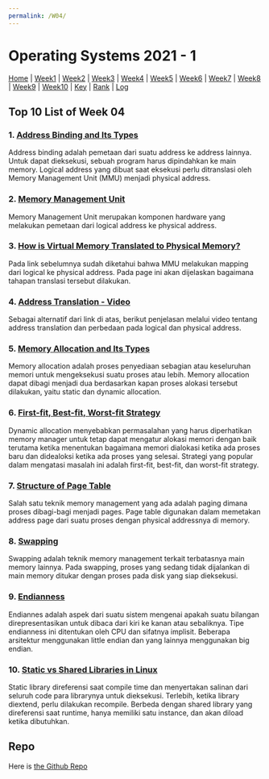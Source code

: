 ```yaml
---
permalink: /W04/
---
```

# Operating Systems 2021 - 1

[Home](../) | 
[Week1](../W01/) | 
[Week2](../W02/) | 
[Week3](../W03/) | 
[Week4](../W04/) | 
[Week5](../W05/) | 
[Week6](../W06/) | 
[Week7](../W07/) | 
[Week8](../W08/) | 
[Week9](../W09/) | 
[Week10](../W10/) | 
[Key](../TXT/mypubkey.txt) | 
[Rank](../TXT/myrank.txt) | 
[Log](../TXT/mylog.txt)

## Top 10 List of Week 04

### 1. [Address Binding and Its Types](https://www.geeksforgeeks.org/address-binding-and-its-types/)  
Address binding adalah pemetaan dari suatu address ke address lainnya. Untuk dapat dieksekusi, sebuah program harus dipindahkan ke main memory. Logical address yang dibuat saat eksekusi perlu ditranslasi oleh Memory Management Unit (MMU) menjadi physical address.

### 2. [Memory Management Unit](https://www.easytechjunkie.com/what-is-a-memory-management-unit.htm)  
Memory Management Unit merupakan komponen hardware yang melakukan pemetaan dari logical address ke physical address. 

### 3. [How is Virtual Memory Translated to Physical Memory?](https://blogs.vmware.com/vsphere/2020/03/how-is-virtual-memory-translated-to-physical-memory.html)  
Pada link sebelumnya sudah diketahui bahwa MMU melakukan mapping dari logical ke physical address. Pada page ini akan dijelaskan bagaimana tahapan translasi tersebut dilakukan.

### 4. [Address Translation - Video](https://www.youtube.com/watch?v=ZjKS1IbiGDA)  
Sebagai alternatif dari link di atas, berikut penjelasan melalui video tentang address translation dan perbedaan pada logical dan physical address. 

### 5. [Memory Allocation and Its Types](https://binaryterms.com/static-and-dynamic-memory-allocation.html)  
Memory allocation adalah proses penyediaan sebagian atau keseluruhan memori untuk mengeksekusi suatu proses atau lebih. Memory allocation dapat dibagi menjadi dua berdasarkan kapan proses alokasi tersebut dilakukan, yaitu static dan dynamic allocation.

### 6. [First-fit, Best-fit, Worst-fit Strategy](https://courses.cs.vt.edu/csonline/OS/Lessons/MemoryAllocation/index.html)  
Dynamic allocation menyebabkan permasalahan yang harus diperhatikan memory manager untuk tetap dapat mengatur alokasi memori dengan baik terutama ketika menentukan bagaimana memori dialokasi ketika ada proses baru dan didealoksi ketika ada proses yang selesai. Strategi yang popular dalam mengatasi masalah ini adalah first-fit, best-fit, dan worst-fit strategy.

### 7. [Structure of Page Table](https://binaryterms.com/structure-of-page-table.html)  
Salah satu teknik memory management yang ada adalah paging dimana proses dibagi-bagi menjadi pages. Page table digunakan dalam memetakan address page dari suatu proses dengan physical addressnya di memory.

### 8. [Swapping](https://binaryterms.com/swapping-in-operating-system.html)  
Swapping adalah teknik memory management terkait terbatasnya main memory lainnya. Pada swapping, proses yang sedang tidak dijalankan di main memory ditukar dengan proses pada disk yang siap dieksekusi.

### 9. [Endianness](http://www.utn.ac.id/IT/2996-2893/big-endian_1798_utn.html)  
Endiannes adalah aspek dari suatu sistem mengenai apakah suatu bilangan direpresentasikan untuk dibaca dari kiri ke kanan atau sebaliknya. Tipe endianness ini ditentukan oleh CPU dan sifatnya implisit. Beberapa arsitektur menggunakan little endian dan yang lainnya menggunakan big endian.

### 10. [Static vs Shared Libraries in Linux](https://www.geeksforgeeks.org/difference-between-static-and-shared-libraries/)   
Static library direferensi saat compile time dan menyertakan salinan dari seluruh code para librarynya untuk dieksekusi. Terlebih, ketika library diextend, perlu dilakukan recompile. Berbeda dengan shared library yang direferensi saat runtime, hanya memiliki satu instance, dan akan diload ketika dibutuhkan.

## Repo
Here is [the Github Repo](https://github.com/ni-tami/os211)
